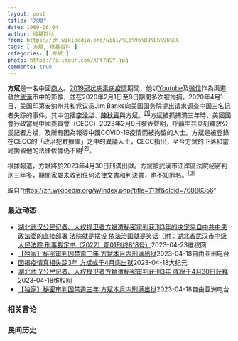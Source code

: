 ```yaml
---
layout: post
title: "方斌"
date: 1989-06-04
author: 维基百科
from: https://zh.wikipedia.org/wiki/%E6%96%B9%E6%96%8C
tags: [ 方斌, 维基百科 ]
categories: [ 方斌 ]
photo: https://i.imgur.com/XFt7NSY.jpg
comments: true
---
```

<div class="mw-parser-output">
<p><b>方斌</b>是一名中國<a href="/wiki/%E5%95%86%E4%BA%BA" title="商人">商人</a>。<a href="/wiki/2019%E5%86%A0%E7%8A%B6%E7%97%85%E6%AF%92%E7%97%85%E7%96%AB%E6%83%85" title="2019冠状病毒病疫情">2019冠状病毒病疫情</a>期間，他以<a href="/wiki/Youtube" class="mw-redirect" title="Youtube">Youtube</a>及<a href="/wiki/%E5%BE%AE%E4%BF%A1" title="微信">微信</a>作為渠道發放<a href="/wiki/%E6%AD%A6%E6%BC%A2" class="mw-redirect" title="武漢">武漢</a>市中的影像，並在2020年2月1日至9日期間多次被拘捕。2020年4月1日，美国印第安纳州共和党议员Jim Banks向美国国务院提出请求调查中国三名记者失踪的事件，其中包括<a href="/wiki/%E6%9D%8E%E6%B3%BD%E5%8D%8E_(%E8%AE%B0%E8%80%85)" title="李泽华 (记者)">李泽华</a>、<a href="/wiki/%E9%99%88%E7%A7%8B%E5%AE%9E_(%E5%BE%8B%E5%B8%88)" title="陈秋实 (律师)">陳秋實</a>與<a class="mw-selflink selflink">方斌</a>。<sup id="cite_ref-1" class="reference"><a href="#cite_note-1">[1]</a></sup>方斌被抓捕滿三年時，美國國會行政當局中國委員會（CECC）2023年2月9日發表聲明，呼籲中共立刻釋放公民記者方斌，及所有因為報導中國COVID-19疫情而被拘留的人士。方斌是被登錄在CECC的「政治犯數據庫」之中的異議人士，CECC指出，至今方斌的下落和當局拘留他的法律依據仍不明<sup id="cite_ref-2" class="reference"><a href="#cite_note-2">[2]</a></sup>。
</p><p>根據報道，方斌將於2023年4月30日刑滿出獄。方斌被武漢市江岸區法院秘密判刑三年多，期間家屬未收到任何法律文書和判決書，也不知罪名。<sup id="cite_ref-3" class="reference"><a href="#cite_note-3">[3]</a></sup>
</p>
</div><!--esi <esi:include src="/esitest-fa8a495983347898/content" /> --><noscript><img src="//zh.wikipedia.org/wiki/Special:CentralAutoLogin/start?type=1x1" alt="" title="" width="1" height="1" style="border: none; position: absolute;"></noscript>
<div class="printfooter" data-nosnippet="">取自“<a dir="ltr" href="https://zh.wikipedia.org/w/index.php?title=方斌&amp;oldid=76886356">https://zh.wikipedia.org/w/index.php?title=方斌&amp;oldid=76886356</a>”</div><div id="recent-news"><h3>最近动态</h3><ul><li><a href="https://nodebe4.github.io/waimei/2023-04-23/%E6%B9%96%E5%8C%97%E6%AD%A6%E6%B1%89%E5%85%AC%E6%B0%91%E8%AE%B0%E8%80%85-%E4%BA%BA%E6%9D%83%E6%8D%8D%E5%8D%AB%E8%80%85%E6%96%B9%E6%96%8C%E9%81%AD%E7%A7%98%E5%AF%86%E5%AE%A1%E5%88%A4%E8%8E%B7%E5%88%913%E5%B9%B4%E7%9A%84%E5%86%B3%E5%AE%9A%E6%9D%A5%E8%87%AA%E4%B8%AD%E5%85%B1%E4%B8%AD%E5%A4%AE%E6%94%BF%E6%B3%95%E5%A7%94%E7%9A%84%E7%9B%B4%E6%8E%A5%E9%83%A8%E7%BD%B2-%E6%B3%95%E9%99%A2%E5%B0%B1" title="湖北武汉公民记者、人权捍卫者方斌遭秘密审判获刑3年的决定来自中共中央政法委的直接部署 法院就是摆设 依法治国就是笑话（附：湖北省武汉市中级人民法院 刑事裁定书（2022）鄂01刑终818号）——...">湖北武汉公民记者、人权捍卫者方斌遭秘密审判获刑3年的决定来自中共中央政法委的直接部署  法院就是摆设 依法治国就是笑话（附：湖北省武汉市中级人民法院 刑事裁定书（2022）鄂01刑终818号）</a><time>2023-04-23</time><a class="tag">维权网</a></li>
<li><a href="https://nodebe4.github.io/waimei/2023-04-18/%E7%8B%AC%E5%AE%B6-%E7%A7%98%E5%AF%86%E5%AE%A1%E5%88%A4%E5%9B%9A%E7%A6%81%E9%80%BE%E4%B8%89%E5%B9%B4-%E6%96%B9%E6%96%8C%E6%9C%AC%E6%9C%88%E5%86%85%E5%88%91%E6%BB%A1%E5%87%BA%E7%8B%B1" title="【独家】秘密审判囚禁逾三年 方斌本月内刑满出狱—— 武汉封城期间揭露疫情死亡情况，公民记者方斌有望月底刑满出狱。 YouTube视频截图 武汉公民记者方斌在新冠疫情期间拍摄感染者死亡情况，遭秘密...">【独家】秘密审判囚禁逾三年 方斌本月内刑满出狱</a><time>2023-04-18</time><a class="tag">自由亚洲电台</a></li>
<li><a href="https://nodebe4.github.io/waimei/2023-04-18/%E5%9B%A0%E6%8F%AD%E7%96%AB%E6%83%85%E7%9C%9F%E7%9B%B8%E5%A4%B1%E8%B8%AA3%E5%B9%B4-%E6%96%B9%E6%96%8C%E6%88%96%E4%BA%8E4%E6%9C%88%E5%BA%95%E5%87%BA%E7%8B%B1" title="因揭疫情真相失踪3年 方斌或于4月底出狱—— 【大纪元2023年04月18日讯】武汉公民记者方斌在中共病毒疫情期间拍摄当地一些医院里染疫死亡者的真实情况，遭当地警察抓捕，有知情人士爆料说，方斌被...">因揭疫情真相失踪3年 方斌或于4月底出狱</a><time>2023-04-18</time><a class="tag">大纪元</a></li>
<li><a href="https://nodebe4.github.io/waimei/2023-04-18/%E6%B9%96%E5%8C%97%E6%AD%A6%E6%B1%89%E5%85%AC%E6%B0%91%E8%AE%B0%E8%80%85-%E4%BA%BA%E6%9D%83%E6%8D%8D%E5%8D%AB%E8%80%85%E6%96%B9%E6%96%8C%E9%81%AD%E7%A7%98%E5%AF%86%E5%AE%A1%E5%88%A4%E8%8E%B7%E5%88%913%E5%B9%B4-%E6%88%96%E5%B0%86%E4%BA%8E4%E6%9C%8830%E6%97%A5%E8%8E%B7%E9%87%8A" title="湖北武汉公民记者、人权捍卫者方斌遭秘密审判获刑3年 或将于4月30日获释—— （维权网信息中心报道）2023年4月18日，本网据自由亚洲电台今天发布信息：“武汉公民记者方斌在新冠疫情期间拍摄疫情...">湖北武汉公民记者、人权捍卫者方斌遭秘密审判获刑3年  或将于4月30日获释</a><time>2023-04-18</time><a class="tag">维权网</a></li>
<li><a href="https://nodebe4.github.io/waimei/2023-04-18/%E7%8B%AC%E5%AE%B6-%E7%A7%98%E5%AF%86%E5%AE%A1%E5%88%A4%E5%9B%9A%E7%A6%81%E9%80%BE%E4%B8%89%E5%B9%B4-%E6%96%B9%E6%96%8C%E6%9C%AC%E6%9C%88%E5%86%85%E5%88%91%E6%BB%A1%E5%87%BA%E7%8B%B1" title="【独家】秘密审判囚禁逾三年 方斌本月内刑满出狱—— 武汉封城期间揭露疫情死亡情况，公民记者方斌有望月底刑满出狱。 网络图片 武汉公民记者方斌在新冠疫情期间拍摄疫情死亡情况，遭秘密判刑三年。近日，...">【独家】秘密审判囚禁逾三年 方斌本月内刑满出狱</a><time>2023-04-18</time><a class="tag">自由亚洲电台</a></li>
</ul></div><div id="open-opinion"><h3>相关言论</h3><ul></ul></div><div id="mjls-record"><h3>民间历史</h3><ul></ul></div>